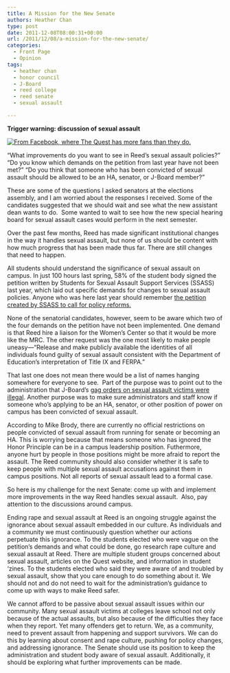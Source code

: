 ```yaml
---
title: A Mission for the New Senate
authors: Heather Chan
type: post
date: 2011-12-08T08:00:31+00:00
url: /2011/12/08/a-mission-for-the-new-senate/
categories:
  - Front Page
  - Opinion
tags:
  - heather chan
  - honor council
  - J-Board
  - reed college
  - reed senate
  - sexual assault

---
```

**Trigger warning: discussion of sexual assault**

[<img class="alignright size-full wp-image-1116" title="senate" src="https://i0.wp.com/www.reedquest.org/wp-content/uploads/2011/12/set.jpeg?resize=180%2C147" alt="From Facebook, where The Quest has more fans than they do." data-recalc-dims="1" />][1]

“What improvements do you want to see in Reed’s sexual assault policies?” “Do you know which demands on the petition from last year have not been met?” “Do you think that someone who has been convicted of sexual assault should be allowed to be an HA, senator, or J-Board member?”

These are some of the questions I asked senators at the elections assembly, and I am worried about the responses I received. Some of the candidates suggested that we should wait and see what the new assistant dean wants to do.  Some wanted to wait to see how the new special hearing board for sexual assault cases would perform in the next semester.

Over the past few months, Reed has made significant institutional changes in the way it handles sexual assault, but none of us should be content with how much progress that has been made thus far. There are still changes that need to happen.

All students should understand the significance of sexual assault on campus. In just 100 hours last spring, 58% of the student body signed the petition written by Students for Sexual Assault Support Services (SSASS) last year, which laid out specific demands for changes to sexual assault policies. Anyone who was here last year should remember [the petition created by SSASS to call for policy reforms.][2]

None of the senatorial candidates, however, seem to be aware which two of the four demands on the petition have not been implemented. One demand is that Reed hire a liaison for the Women’s Center so that it would be more like the MRC. The other request was the one most likely to make people uneasy—“Release and make publicly available the identities of all individuals found guilty of sexual assault consistent with the Department of Education’s interpretation of Title IX and FERPA.”

That last one does not mean there would be a list of names hanging somewhere for everyone to see.  Part of the purpose was to point out to the administration that J-Board’s [gag orders on sexual assault victims were illegal][3]. Another purpose was to make sure administrators and staff know if someone who’s applying to be an HA, senator, or other position of power on campus has been convicted of sexual assault.

According to Mike Brody, there are currently no official restrictions on people convicted of sexual assault from running for senate or becoming an HA. This is worrying because that means someone who has ignored the Honor Principle can be in a campus leadership position. Futhermore, anyone hurt by people in those positions might be more afraid to report the assault. The Reed community should also consider whether it is safe to keep people with multiple sexual assault accusations against them in campus positions. Not all reports of sexual assault lead to a formal case.

So here is my challenge for the next Senate: come up with and implement more improvements in the way Reed handles sexual assault.  Also, pay attention to the discussions around campus.

Ending rape and sexual assault at Reed is an ongoing struggle against the ignorance about sexual assault embedded in our culture. As individuals and a community we must continuously question whether our actions perpetuate this ignorance. To the students elected who were vague on the petition’s demands and what could be done, go research rape culture and sexual assault at Reed. There are multiple student groups concerned about sexual assault, articles on the Quest website, and information in student ‘zines. To the students elected who said they were aware of and troubled by sexual assault, show that you care enough to do something about it. We should not and do not need to wait for the administration’s guidance to come up with ways to make Reed safer.

We cannot afford to be passive about sexual assault issues within our community. Many sexual assault victims at colleges leave school not only because of the actual assaults, but also because of the difficulties they face when they report. Yet many offenders get to return. We, as a community, need to prevent assault from happening and support survivors. We can do this by learning about consent and rape culture, pushing for policy changes, and addressing ignorance. The Senate should use its position to keep the administration and student body aware of sexual assault. Additionally, it should be exploring what further improvements can be made.

 [1]: https://i0.wp.com/www.reedquest.org/wp-content/uploads/2011/12/set.jpeg
 [2]: http://www.reedquest.org/2011/04/notice-from-ssass/
 [3]: http://www.reedquest.org/2011/04/diver-responds-to-calls-for-sexual-assault-policy-reform/